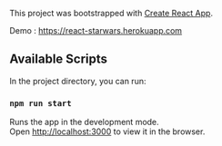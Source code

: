 This project was bootstrapped with [Create React App](https://github.com/facebook/create-react-app).

Demo : https://react-starwars.herokuapp.com

## Available Scripts

In the project directory, you can run:

### `npm run start`

Runs the app in the development mode.<br />
Open [http://localhost:3000](http://localhost:3000) to view it in the browser.

